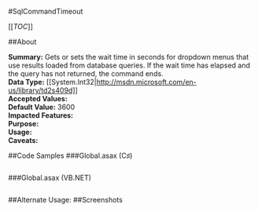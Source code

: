#SqlCommandTimeout

[[_TOC_]]

##About

**Summary:**  Gets or sets the wait time in seconds for dropdown menus that use results loaded from database queries. If the wait time has elapsed and the query has not returned, the command ends.   
**Data Type:** [[System.Int32|http://msdn.microsoft.com/en-us/library/td2s409d]]  
**Accepted Values:**   
**Default Value:** 3600  
**Impacted Features:**   
**Purpose:**   
**Usage:**   
**Caveats:**   

##Code Samples
###Global.asax (C♯)

```csharp
```

###Global.asax (VB.NET)

```visualbasic
```
##Alternate Usage: 
##Screenshots
